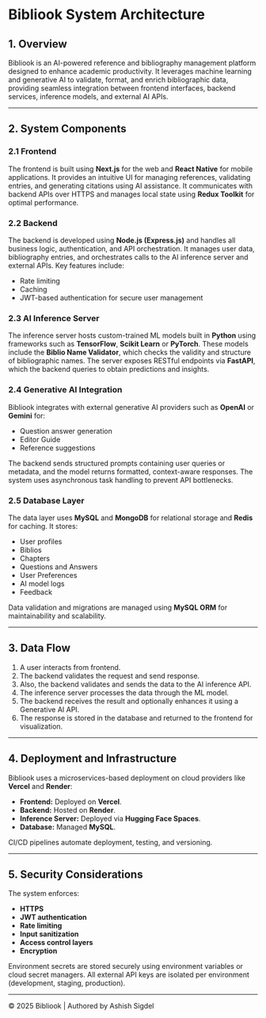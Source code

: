 # Bibliook System Architecture

## 1. Overview

Bibliook is an AI-powered reference and bibliography management platform designed to enhance academic productivity. It leverages machine learning and generative AI to validate, format, and enrich bibliographic data, providing seamless integration between frontend interfaces, backend services, inference models, and external AI APIs.

---

## 2. System Components

### 2.1 Frontend

The frontend is built using **Next.js** for the web and **React Native** for mobile applications. It provides an intuitive UI for managing references, validating entries, and generating citations using AI assistance. It communicates with backend APIs over HTTPS and manages local state using **Redux Toolkit** for optimal performance.

### 2.2 Backend

The backend is developed using **Node.js (Express.js)** and handles all business logic, authentication, and API orchestration. It manages user data, bibliography entries, and orchestrates calls to the AI inference server and external APIs. Key features include:

- Rate limiting
- Caching
- JWT-based authentication for secure user management

### 2.3 AI Inference Server

The inference server hosts custom-trained ML models built in **Python** using frameworks such as **TensorFlow**, **Scikit Learn** or **PyTorch**. These models include the **Biblio Name Validator**, which checks the validity and structure of bibliographic names. The server exposes RESTful endpoints via **FastAPI**, which the backend queries to obtain predictions and insights.

### 2.4 Generative AI Integration

Bibliook integrates with external generative AI providers such as **OpenAI** or **Gemini** for:

- Question answer generation
- Editor Guide
- Reference suggestions

The backend sends structured prompts containing user queries or metadata, and the model returns formatted, context-aware responses. The system uses asynchronous task handling to prevent API bottlenecks.

### 2.5 Database Layer

The data layer uses **MySQL** and **MongoDB** for relational storage and **Redis** for caching. It stores:

- User profiles
- Biblios
- Chapters
- Questions and Answers
- User Preferences
- AI model logs
- Feedback

Data validation and migrations are managed using **MySQL ORM** for maintainability and scalability.

---

## 3. Data Flow

1. A user interacts from frontend.
2. The backend validates the request and send response.
3. Also, the backend validates and sends the data to the AI inference API.
4. The inference server processes the data through the ML model.
5. The backend receives the result and optionally enhances it using a Generative AI API.
6. The response is stored in the database and returned to the frontend for visualization.

---

## 4. Deployment and Infrastructure

Bibliook uses a microservices-based deployment on cloud providers like **Vercel** and **Render**:

- **Frontend:** Deployed on **Vercel**.
- **Backend:** Hosted on **Render**.
- **Inference Server:** Deployed via **Hugging Face Spaces**.
- **Database:** Managed **MySQL**.

CI/CD pipelines automate deployment, testing, and versioning.

---

## 5. Security Considerations

The system enforces:

- **HTTPS**
- **JWT authentication**
- **Rate limiting**
- **Input sanitization**
- **Access control layers**
- **Encryption**

Environment secrets are stored securely using environment variables or cloud secret managers. All external API keys are isolated per environment (development, staging, production).

---

© 2025 Bibliook | Authored by Ashish Sigdel
